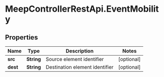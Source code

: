 # MeepControllerRestApi.EventMobility

## Properties
Name | Type | Description | Notes
------------ | ------------- | ------------- | -------------
**src** | **String** | Source element identifier | [optional] 
**dest** | **String** | Destination element identifier | [optional] 


